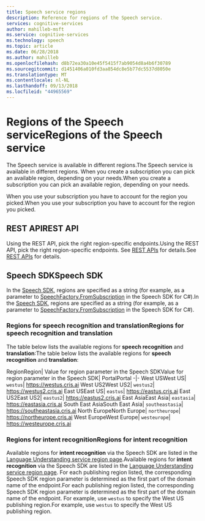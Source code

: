 ```yaml
---
title: Speech service regions
description: Reference for regions of the Speech service.
services: cognitive-services
author: mahilleb-msft
ms.service: cognitive-services
ms.technology: speech
ms.topic: article
ms.date: 06/28/2018
ms.author: mahilleb
ms.openlocfilehash: d8b72ea30a10e45f5415f7ab9054d8a4b6f30789
ms.sourcegitcommit: d1451406a010fd3aa854dc8e5b77dc5537d8050e
ms.translationtype: MT
ms.contentlocale: nl-NL
ms.lasthandoff: 09/13/2018
ms.locfileid: "44965569"
---
```

# <a name="regions-of-the-speech-service"></a><span data-ttu-id="cd1ae-103">Regions of the Speech service</span><span class="sxs-lookup"><span data-stu-id="cd1ae-103">Regions of the Speech service</span></span>

<span data-ttu-id="cd1ae-104">The Speech service is available in different regions.</span><span class="sxs-lookup"><span data-stu-id="cd1ae-104">The Speech service is available in different regions.</span></span>
<span data-ttu-id="cd1ae-105">When you create a subscription you can pick an available region, depending on your needs.</span><span class="sxs-lookup"><span data-stu-id="cd1ae-105">When you create a subscription you can pick an available region, depending on your needs.</span></span>

<span data-ttu-id="cd1ae-106">When you use your subscription you have to account for the region you picked.</span><span class="sxs-lookup"><span data-stu-id="cd1ae-106">When you use your subscription you have to account for the region you picked.</span></span>

## <a name="rest-api"></a><span data-ttu-id="cd1ae-107">REST API</span><span class="sxs-lookup"><span data-stu-id="cd1ae-107">REST API</span></span>

<span data-ttu-id="cd1ae-108">Using the REST API, pick the right region-specific endpoints.</span><span class="sxs-lookup"><span data-stu-id="cd1ae-108">Using the REST API, pick the right region-specific endpoints.</span></span>
<span data-ttu-id="cd1ae-109">See [REST APIs](rest-apis.md) for details.</span><span class="sxs-lookup"><span data-stu-id="cd1ae-109">See [REST APIs](rest-apis.md) for details.</span></span>

## <a name="speech-sdk"></a><span data-ttu-id="cd1ae-110">Speech SDK</span><span class="sxs-lookup"><span data-stu-id="cd1ae-110">Speech SDK</span></span>

<span data-ttu-id="cd1ae-111">In the [Speech SDK](speech-sdk.md), regions are specified as a string (for example, as a parameter to [SpeechFactory.FromSubscription](https://docs.microsoft.com/dotnet/api/microsoft.cognitiveservices.speech.speechfactory.fromsubscription) in the Speech SDK for C#).</span><span class="sxs-lookup"><span data-stu-id="cd1ae-111">In the [Speech SDK](speech-sdk.md), regions are specified as a string (for example, as a parameter to [SpeechFactory.FromSubscription](https://docs.microsoft.com/dotnet/api/microsoft.cognitiveservices.speech.speechfactory.fromsubscription) in the Speech SDK for C#).</span></span>

### <a name="regions-for-speech-recognition-and-translation"></a><span data-ttu-id="cd1ae-112">Regions for speech recognition and translation</span><span class="sxs-lookup"><span data-stu-id="cd1ae-112">Regions for speech recognition and translation</span></span>

<span data-ttu-id="cd1ae-113">The table below lists the available regions for **speech recognition** and **translation**:</span><span class="sxs-lookup"><span data-stu-id="cd1ae-113">The table below lists the available regions for **speech recognition** and **translation**:</span></span>

<span data-ttu-id="cd1ae-114">Region</span><span class="sxs-lookup"><span data-stu-id="cd1ae-114">Region</span></span>| <span data-ttu-id="cd1ae-115">Value for region parameter in the Speech SDK</span><span class="sxs-lookup"><span data-stu-id="cd1ae-115">Value for region parameter in the Speech SDK</span></span>| <span data-ttu-id="cd1ae-116">Portal</span><span class="sxs-lookup"><span data-stu-id="cd1ae-116">Portal</span></span>
-|-
<span data-ttu-id="cd1ae-117">West US</span><span class="sxs-lookup"><span data-stu-id="cd1ae-117">West US</span></span>| `westus`| https://westus.cris.ai
<span data-ttu-id="cd1ae-118">West US2</span><span class="sxs-lookup"><span data-stu-id="cd1ae-118">West US2</span></span>| `westus2`| https://westus2.cris.ai
<span data-ttu-id="cd1ae-119">East US</span><span class="sxs-lookup"><span data-stu-id="cd1ae-119">East US</span></span>| `eastus`| https://eastus.cris.ai
<span data-ttu-id="cd1ae-120">East US2</span><span class="sxs-lookup"><span data-stu-id="cd1ae-120">East US2</span></span>| `eastus2`| https://eastus2.cris.ai
<span data-ttu-id="cd1ae-121">East Asia</span><span class="sxs-lookup"><span data-stu-id="cd1ae-121">East Asia</span></span>| `eastasia`| https://eastasia.cris.ai
<span data-ttu-id="cd1ae-122">South East Asia</span><span class="sxs-lookup"><span data-stu-id="cd1ae-122">South East Asia</span></span>| `southeastasia`| https://southeastasia.cris.ai
<span data-ttu-id="cd1ae-123">North Europe</span><span class="sxs-lookup"><span data-stu-id="cd1ae-123">North Europe</span></span>| `northeurope`| https://northeurope.cris.ai
<span data-ttu-id="cd1ae-124">West Europe</span><span class="sxs-lookup"><span data-stu-id="cd1ae-124">West Europe</span></span>|  `westeurope`| https://westeurope.cris.ai

### <a name="regions-for-intent-recognition"></a><span data-ttu-id="cd1ae-125">Regions for intent recognition</span><span class="sxs-lookup"><span data-stu-id="cd1ae-125">Regions for intent recognition</span></span>

<span data-ttu-id="cd1ae-126">Available regions for **intent recognition** via the Speech SDK are listed in the [Language Understanding service region page](/azure/cognitive-services/luis/luis-reference-regions).</span><span class="sxs-lookup"><span data-stu-id="cd1ae-126">Available regions for **intent recognition** via the Speech SDK are listed in the [Language Understanding service region page](/azure/cognitive-services/luis/luis-reference-regions).</span></span>
<span data-ttu-id="cd1ae-127">For each publishing region listed, the corresponding Speech SDK region parameter is determined as the first part of the domain name of the endpoint.</span><span class="sxs-lookup"><span data-stu-id="cd1ae-127">For each publishing region listed, the corresponding Speech SDK region parameter is determined as the first part of the domain name of the endpoint.</span></span>
<span data-ttu-id="cd1ae-128">For example, use `westus` to specify the West US publishing region.</span><span class="sxs-lookup"><span data-stu-id="cd1ae-128">For example, use `westus` to specify the West US publishing region.</span></span>
